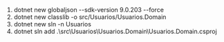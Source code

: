 1. dotnet new globaljson --sdk-version 9.0.203 --force
2. dotnet new classlib -o src/Usuarios/Usuarios.Domain
3. dotnet new sln -n Usuarios
4. dotnet sln add .\src\Usuarios\Usuarios.Domain\Usuarios.Domain.csproj
